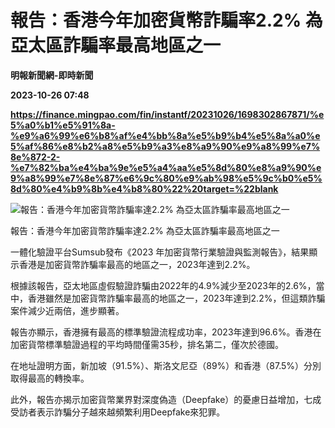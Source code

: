 # 報告：香港今年加密貨幣詐騙率2.2% 為亞太區詐騙率最高地區之一
**明報新聞網-即時新聞**

**2023-10-26 07:48**

**https://finance.mingpao.com/fin/instantf/20231026/1698302867871/%e5%a0%b1%e5%91%8a-%e9%a6%99%e6%b8%af%e4%bb%8a%e5%b9%b4%e5%8a%a0%e5%af%86%e8%b2%a8%e5%b9%a3%e8%a9%90%e9%a8%99%e7%8e%872-2-%e7%82%ba%e4%ba%9e%e5%a4%aa%e5%8d%80%e8%a9%90%e9%a8%99%e7%8e%87%e6%9c%80%e9%ab%98%e5%9c%b0%e5%8d%80%e4%b9%8b%e4%b8%80%22%20target=%22blank**

![報告：香港今年加密貨幣詐騙率達2.2% 為亞太區詐騙率最高地區之一](https://fs.mingpao.com/fin/20231026/s00010/2b5ea699fbcd37d0c11366e187154115.jpg)

報告：香港今年加密貨幣詐騙率達2.2% 為亞太區詐騙率最高地區之一

一體化驗證平台Sumsub發布《2023 年加密貨幣行業驗證與監測報告》，結果顯示香港是加密貨幣詐騙率最高的地區之一，2023年達到2.2%。

根據該報告，亞太地區虛假驗證詐騙由2022年的4.9%減少至2023年的2.6%，當中，香港雖然是加密貨幣詐騙率最高的地區之一，2023年達到2.2%，但這類詐騙案件減少近兩倍，進步顯著。

報告亦顯示，香港擁有最高的標準驗證流程成功率，2023年達到96.6%。香港在加密貨幣標準驗證過程的平均時間僅需35秒，排名第二，僅次於德國。

在地址證明方面，新加坡（91.5%）、斯洛文尼亞（89%）和香港（87.5%）分別取得最高的轉換率。

此外，報告亦揭示加密貨幣業界對深度偽造（Deepfake）的憂慮日益增加，七成受訪者表示詐騙分子越來越頻繁利用Deepfake來犯罪。